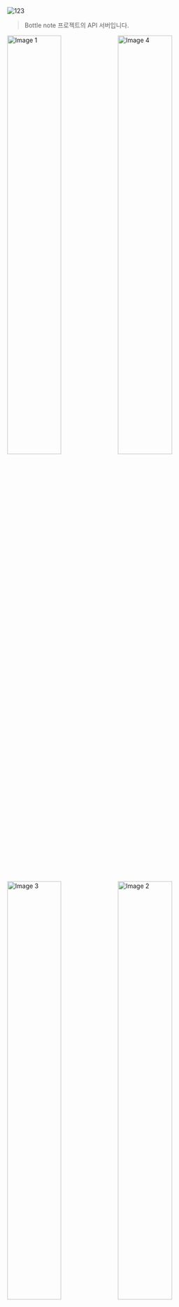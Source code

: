 
![123](https://github.com/user-attachments/assets/a6256292-33d9-4801-9b9d-78f11d9dea13)

> Bottle note 프로젝트의 API 서버입니다.

<img src="https://github.com/bottle-note/.github/assets/97773895/fa515094-a490-4b7b-9bca-026752fe3de1" alt="Image 1" width="49.5%"/>
<img src="https://github.com/bottle-note/.github/assets/97773895/98a69d6d-af4f-4365-ac6c-b3e7bdd6aed1" alt="Image 4" width="49.5%"/>
<img src="https://github.com/bottle-note/.github/assets/97773895/5877ab4b-af23-4767-aebc-5e97a35a89ba" alt="Image 3" width="49.5%"/>
<img src="https://github.com/bottle-note/.github/assets/97773895/039cf3df-7169-46ed-a76b-72de6f1a1217" alt="Image 2" width="49.5%"/>
<br/>

## *bottle note*

---

**📄*내 입맛에 딱 맞는 한병을 찾아가는 여정노트***

보틀노트는 위스키 애호가들이 모여 서로의 의견을 공유하고, 더욱 즐겁고 유익한 시음 경험을 할 수 있도록 도와줍니다. <br/>
위스키에 대한 열정을 함께 나눠보세요! 쉽고 편리하게 위스키 평가와 리뷰를 공유할 수 있어요!

---

**🥃 위스키 별점 및 리뷰 작성**

위스키를 시음한 후 별점을 부여하고, 상세한 리뷰를 작성해 보세요! <br/>
맛, 향, 느낌 등 다양한 측면을 기록하고 공유할 수 있습니다. <br/>
가격을 입력하고, 시음한 장소를 태그하여 좋은 경험한 장소를 기록해 보는건 어때요?<br/>
<br/>

**🥃 위스키 정보 및 리뷰 보기**

위스키의 상세 정보와 다른 사용자의 리뷰를 쉽게 확인할 수 있습니다. <br/>
다양한 의견을 통해 다른 사람들이 위스키를 어떻게 평가했는지 알 수 있고 <br/>
새로운 위스키를 시도해볼 수 있어요!<br/>
<br/>

**🥃 찜하기 기능으로 위스키 목록 관리**

관심 있는 위스키를 찜하기 기능을 통해 목록에 추가하고 <br/>
찜한 위스키 목록을 통해 나만의 위스키 컬렉션을 만들 수 있어요!<br/>
<br/>
**🥃 다른 유저와 팔로우 및 별점 보기**

다른 사용자를 팔로우하여 그들의 별점과 리뷰를 볼 수 있어요! <br/>
나의 팔로워들은 어떤 평가를 했을까요? <br/>
팔로워가 나와 취향이 비슷하다면, 내 입맛에 맞는 새로운 위스키를 알 수 있을지도?<br/>
<br/>

**🥃 나의 평가 및 별점 기록 관리**

내가 평가한 위스키와 부여한 별점을 한눈에 볼 수 있어요! <br/>
나만의 위스키 평가 기록을 통해 나의 취향을 분석하고 다음 시음을 계획해보세요!<br/>
<br/>

---

보틀노트는 위스키 애호가들이 모여 서로의 의견을 공유하고 <br/>
더욱 즐겁고 유익한 시음 경험을 할 수 있도록 도와줍니다.

![boton](https://github.com/user-attachments/assets/d8750770-1e6a-4133-86a4-298f795420a6)

